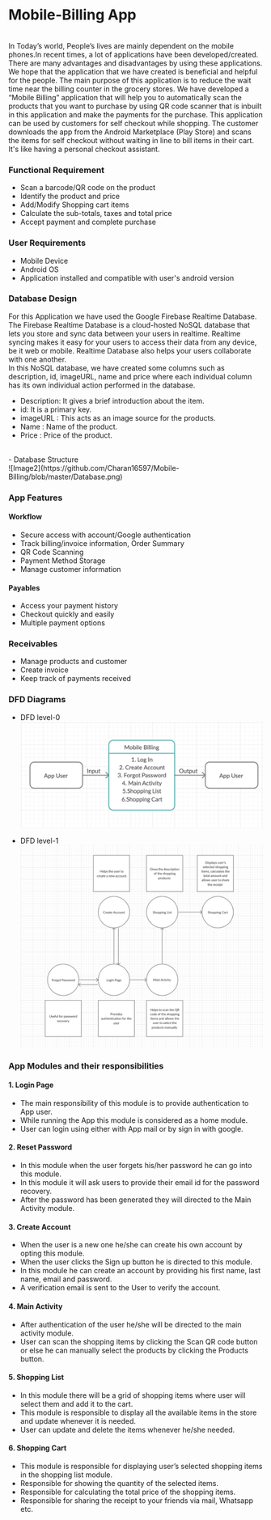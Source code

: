 # Mobile-Billing App
<br>
In Today’s world, People’s lives are mainly dependent on the mobile phones.In recent times, a lot of applications have been developed/created. There are many advantages and disadvantages by using these applications. We hope that the  application that we have created is beneficial and helpful for the people. The main purpose of this application is to reduce the wait time near the billing counter in the grocery stores. We have developed a “Mobile Billing” application that will help you to automatically scan the products that you want to purchase by using QR code scanner that is inbuilt in this application and make the payments for the purchase. This application can be used by customers for self checkout while shopping. The customer downloads the app from the Android Marketplace (Play Store) and scans the items for self checkout without waiting in line to bill items in their cart. It's like having a personal checkout assistant.

<br>

### Functional Requirement

- Scan a barcode/QR code on the product
- Identify the product and price
- Add/Modify Shopping cart items
- Calculate the sub-totals, taxes and total price
- Accept payment and complete purchase

### User Requirements
- Mobile Device
- Android OS
- Application installed and compatible with user's android version

### Database Design

For this Application we have used the Google Firebase Realtime Database. The Firebase Realtime Database is a cloud-hosted NoSQL database that lets you store and sync data between your users in realtime. Realtime syncing makes it easy for your users to access their data from any device, be it web or mobile. Realtime Database also helps your users collaborate with one another. 
<br>
In this NoSQL database, we have created some columns such as description, id, imageURL, name and price where each individual column has its own individual action performed in the database.
<br>
- Description:  It gives a brief introduction about the item.
- id: It is a primary key.
- imageURL : This acts as an image source for the products.
- Name : Name of the product.
- Price : Price of the product.
<br>
- Database Structure 
<br>
![Image2](https://github.com/Charan16597/Mobile-Billing/blob/master/Database.png)



### App Features

#### Workflow

- Secure access with account/Google authentication
- Track billing/invoice information, Order Summary
- QR Code Scanning
- Payment Method Storage
- Manage customer information

#### Payables

- Access your payment history
- Checkout quickly and easily
- Multiple payment options

### Receivables

- Manage products and customer
- Create invoice
- Keep track of payments received

### DFD Diagrams

- DFD level-0
![Image](DFD-0.jpg)

- DFD level-1
![Image1](DFD-1.jpg)



### App Modules and their responsibilities


#### 1. Login Page

- The main responsibility of this module is to provide authentication to App user.
- While running the App this module is considered as a home module.
- User can login using either with App mail or by sign in with google.

#### 2. Reset Password

- In this module when the user forgets his/her password he can go into this module.
- In this module it will ask users to provide their email id for the password recovery.
- After the password has been generated they will directed to the Main Activity module.

#### 3. Create Account

- When the user is a new one he/she can create his own account by opting this module.
- When the user clicks the Sign up button he is directed to this module.
- In this module he can create an account by providing his first name, last name, email and password.
- A verification email is sent to the User to verify the account.

#### 4. Main Activity

- After authentication of the user he/she will be directed to the main activity module.
- User can scan the shopping items by clicking the Scan QR code button or else he can manually select the products by clicking   the Products button.

#### 5. Shopping List

- In this module there will be a grid of shopping items where user will select them and add it to the cart.
- This module is responsible to display all the available items in the store and update whenever it is needed. 
- User can update and delete the items whenever he/she needed.

#### 6. Shopping Cart

- This module is responsible for displaying user’s selected shopping items in the shopping list module.
- Responsible for showing the quantity of the selected items.
- Responsible for calculating the total price of the shopping items.
- Responsible for sharing the receipt to your friends via mail, Whatsapp etc.

















